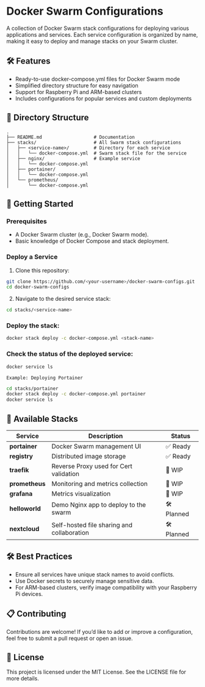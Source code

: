 # Docker Swarm Configurations
A collection of Docker Swarm stack configurations for deploying various applications and services. Each service configuration is organized by name, making it easy to deploy and manage stacks on your Swarm cluster.

## 🛠 Features
* Ready-to-use docker-compose.yml files for Docker Swarm mode
* Simplified directory structure for easy navigation
* Support for Raspberry Pi and ARM-based clusters
* Includes configurations for popular services and custom deployments

## 📂 Directory Structure
```
.
├── README.md                   # Documentation
├── stacks/                     # All Swarm stack configurations
│   ├── <service-name>/         # Directory for each service
│   │   └── docker-compose.yml  # Swarm stack file for the service
│   ├── nginx/                  # Example service
│   │   └── docker-compose.yml
│   ├── portainer/
│   │   └── docker-compose.yml
│   └── prometheus/
│       └── docker-compose.yml
```

## 🚀 Getting Started
### Prerequisites
* A Docker Swarm cluster (e.g., Docker Swarm mode).
* Basic knowledge of Docker Compose and stack deployment.

### Deploy a Service
1. Clone this repository:

```bash
git clone https://github.com/<your-username>/docker-swarm-configs.git
cd docker-swarm-configs
```
2. Navigate to the desired service stack:

```bash
cd stacks/<service-name>
```

### Deploy the stack:

```bash
docker stack deploy -c docker-compose.yml <stack-name>
```
### Check the status of the deployed service:

```bash
docker service ls
```

`Example: Deploying Portainer`

```bash
cd stacks/portainer
docker stack deploy -c docker-compose.yml portainer
docker service ls
```
## 🧩 Available Stacks

| Service             | Description                                   | Status  |
|---------------------|-----------------------------------------------|---------|
| **portainer**       | Docker Swarm management UI                    | ✅ Ready |
| **registry**        | Distributed image storage                     | ✅ Ready |
| **traefik**         | Reverse Proxy used for Cert validation        | 🚧 WIP  |
| **prometheus**      | Monitoring and metrics collection             | 🚧 WIP  |
| **grafana**         | Metrics visualization                         | 🚧 WIP  |
| **helloworld**      | Demo Nginx app to deploy to the swarm         | 🛠 Planned |
| **nextcloud**       | Self-hosted file sharing and collaboration    | 🛠 Planned |



## 🛠 Best Practices
* Ensure all services have unique stack names to avoid conflicts.
* Use Docker secrets to securely manage sensitive data.
* For ARM-based clusters, verify image compatibility with your Raspberry Pi devices.

## 📋 Contributing
Contributions are welcome! If you’d like to add or improve a configuration, feel free to submit a pull request or open an issue.

## 📄 License
This project is licensed under the MIT License. See the LICENSE file for more details.
